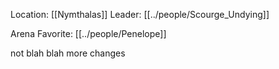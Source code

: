 ---
---

Location: [[Nymthalas]]
Leader: [[../people/Scourge_Undying]]

Arena Favorite: [[../people/Penelope]]


not blah blah more changes